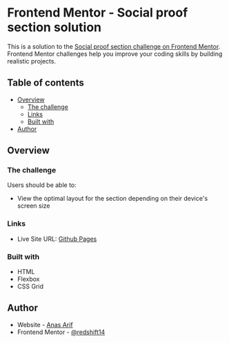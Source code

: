 # Frontend Mentor - Social proof section solution

This is a solution to the [Social proof section challenge on Frontend Mentor](https://www.frontendmentor.io/challenges/social-proof-section-6e0qTv_bA). Frontend Mentor challenges help you improve your coding skills by building realistic projects. 

## Table of contents

- [Overview](#overview)
  - [The challenge](#the-challenge)
  - [Links](#links)
  - [Built with](#built-with)
- [Author](#author)

## Overview

### The challenge

Users should be able to:

- View the optimal layout for the section depending on their device's screen size

### Links

- Live Site URL: [Github Pages](https://redshift14.github.io/front-end-mentor-social-proof-section/)

### Built with

- HTML
- Flexbox
- CSS Grid

## Author

- Website - [Anas Arif](https://redshift14.github.io/portfolio/)
- Frontend Mentor - [@redshift14](https://www.frontendmentor.io/profile/redshift14)